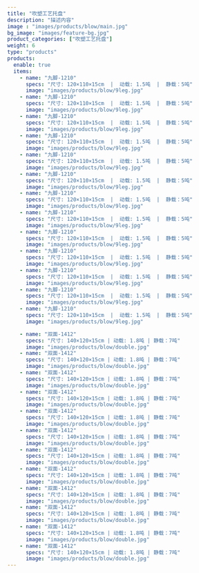 ```yaml
---
title: "吹塑工艺托盘"
description: "描述内容"
image : "images/products/blow/main.jpg"
bg_image: "images/feature-bg.jpg"
product_categories: ["吹塑工艺托盘"]
weight: 6
type: "products"
products:
  enable: true
  items:
    - name: "九脚-1210"
      specs: "尺寸: 120×110×15cm  |  动载: 1.5吨  |  静载：5吨"
      image: "images/products/blow/9leg.jpg" 
    - name: "九脚-1210"
      specs: "尺寸: 120×110×15cm  |  动载: 1.5吨  |  静载：5吨"
      image: "images/products/blow/9leg.jpg" 
    - name: "九脚-1210"
      specs: "尺寸: 120×110×15cm  |  动载: 1.5吨  |  静载：5吨"
      image: "images/products/blow/9leg.jpg" 
    - name: "九脚-1210"
      specs: "尺寸: 120×110×15cm  |  动载: 1.5吨  |  静载：5吨"
      image: "images/products/blow/9leg.jpg" 
    - name: "九脚-1210"
      specs: "尺寸: 120×110×15cm  |  动载: 1.5吨  |  静载：5吨"
      image: "images/products/blow/9leg.jpg" 
    - name: "九脚-1210"
      specs: "尺寸: 120×110×15cm  |  动载: 1.5吨  |  静载：5吨"
      image: "images/products/blow/9leg.jpg" 
    - name: "九脚-1210"
      specs: "尺寸: 120×110×15cm  |  动载: 1.5吨  |  静载：5吨"
      image: "images/products/blow/9leg.jpg" 
    - name: "九脚-1210"
      specs: "尺寸: 120×110×15cm  |  动载: 1.5吨  |  静载：5吨"
      image: "images/products/blow/9leg.jpg" 
    - name: "九脚-1210"
      specs: "尺寸: 120×110×15cm  |  动载: 1.5吨  |  静载：5吨"
      image: "images/products/blow/9leg.jpg" 
    - name: "九脚-1210"
      specs: "尺寸: 120×110×15cm  |  动载: 1.5吨  |  静载：5吨"
      image: "images/products/blow/9leg.jpg" 
    - name: "九脚-1210"
      specs: "尺寸: 120×110×15cm  |  动载: 1.5吨  |  静载：5吨"
      image: "images/products/blow/9leg.jpg" 
    - name: "九脚-1210"
      specs: "尺寸: 120×110×15cm  |  动载: 1.5吨  |  静载：5吨"
      image: "images/products/blow/9leg.jpg" 
    - name: "九脚-1210"
      specs: "尺寸: 120×110×15cm  |  动载: 1.5吨  |  静载：5吨"
      image: "images/products/blow/9leg.jpg" 

    - name: "双面-1412"
      specs: "尺寸: 140×120×15cm | 动载: 1.8吨 | 静载：7吨"
      image: "images/products/blow/double.jpg" 
    - name: "双面-1412"
      specs: "尺寸: 140×120×15cm | 动载: 1.8吨 | 静载：7吨"
      image: "images/products/blow/double.jpg" 
    - name: "双面-1412"
      specs: "尺寸: 140×120×15cm | 动载: 1.8吨 | 静载：7吨"
      image: "images/products/blow/double.jpg" 
    - name: "双面-1412"
      specs: "尺寸: 140×120×15cm | 动载: 1.8吨 | 静载：7吨"
      image: "images/products/blow/double.jpg" 
    - name: "双面-1412"
      specs: "尺寸: 140×120×15cm | 动载: 1.8吨 | 静载：7吨"
      image: "images/products/blow/double.jpg" 
    - name: "双面-1412"
      specs: "尺寸: 140×120×15cm | 动载: 1.8吨 | 静载：7吨"
      image: "images/products/blow/double.jpg" 
    - name: "双面-1412"
      specs: "尺寸: 140×120×15cm | 动载: 1.8吨 | 静载：7吨"
      image: "images/products/blow/double.jpg" 
    - name: "双面-1412"
      specs: "尺寸: 140×120×15cm | 动载: 1.8吨 | 静载：7吨"
      image: "images/products/blow/double.jpg" 
    - name: "双面-1412"
      specs: "尺寸: 140×120×15cm | 动载: 1.8吨 | 静载：7吨"
      image: "images/products/blow/double.jpg" 
    - name: "双面-1412"
      specs: "尺寸: 140×120×15cm | 动载: 1.8吨 | 静载：7吨"
      image: "images/products/blow/double.jpg" 
    - name: "双面-1412"
      specs: "尺寸: 140×120×15cm | 动载: 1.8吨 | 静载：7吨"
      image: "images/products/blow/double.jpg" 
    - name: "双面-1412"
      specs: "尺寸: 140×120×15cm | 动载: 1.8吨 | 静载：7吨"
      image: "images/products/blow/double.jpg" 
---
```


